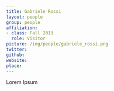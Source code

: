 ```yaml
---
title: Gabriele Rossi
layout: people
group: people
affiliation:
- class: Fall 2013
  role: Visitor
picture: /img/people/gabriele_rossi.png
twitter:
github:
website:
place:
---
```

Lorem Ipsum